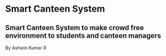 # Smart Canteen System
## Smart Canteen System to make crowd free environment to students and canteen managers

By
Ashwin Kumar R 
